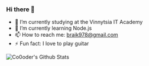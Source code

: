 ### Hi there 👋

- 🔭 I’m currently studying at the Vinnytsia IT Academy
- 🌱 I’m currently learning Node.js
- 📫 How to reach me: braik978@gmail.com
- ⚡ Fun fact: I love to play guitar

<img
    align = "left"
    alt="Co0oder's Github Stats"
    src="https://github-stats.vercel.app/api&username=Co0oder&show_icons=true&hide_border=true"
/>

<!--
**Co0oder/Co0oder** is a ✨ _special_ ✨ repository because its `README.md` (this file) appears on your GitHub profile.

Here are some ideas to get you started:

- 🔭 I’m currently studying at the Vinnytsia IT Academy
- 🌱 I’m currently learning Node.js
- 📫 How to reach me: braik978@gmail.com
- ⚡ Fun fact: I love to play guitar
-->


